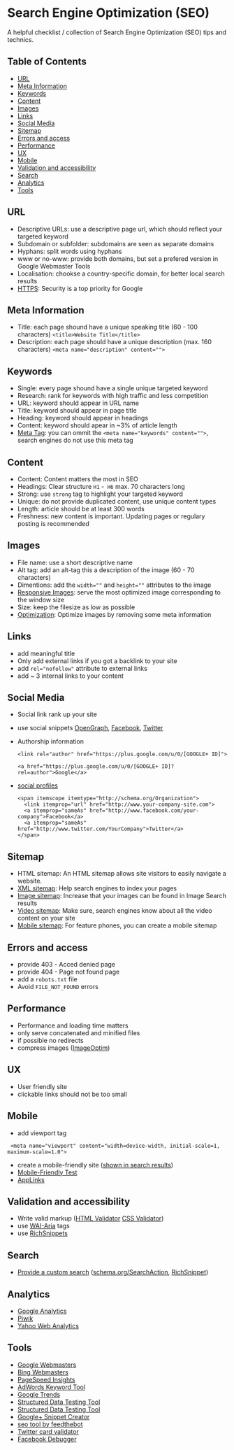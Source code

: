# Search Engine Optimization (SEO)
A helpful checklist / collection of Search Engine Optimization (SEO) tips and technics.

## Table of Contents
* [URL](#url)
* [Meta Information](#meta-information)
* [Keywords](#keywords)
* [Content](#content)
* [Images](#images)
* [Links](#links)
* [Social Media](#social-media)
* [Sitemap](#sitemap)
* [Errors and access](#errors-and-access)
* [Performance](#performance)
* [UX](#ux)
* [Mobile](#mobile)
* [Validation and accessibility](#Validation-and-accessibility)
* [Search](#search)
* [Analytics](#analytics)
* [Tools](#tools)

## URL
* Descriptive URLs: use a descriptive page url, which should reflect your targeted keyword
* Subdomain or subfolder: subdomains are seen as separate domains
* Hyphans: split words using hyphans
* www or no-www: provide both domains, but set a prefered version in Google Webmaster Tools
* Localisation: chookse a country-specific domain, for better local search results
* [HTTPS](http://googlewebmastercentral.blogspot.be/2014/08/https-as-ranking-signal.html): Security is a top priority for Google

## Meta Information
* Title: each page shound have a unique speaking title (60 - 100 characters) `<title>Website Title</title>`
* Description: each page should have a unique description (max. 160 characters) `<meta name="description" content="">`

## Keywords
* Single: every page shound have a single unique targeted keyword
* Research: rank for keywords with high traffic and less competition
* URL: keyword should appear in URL name
* Title: keyword should appear in page title
* Heading: keyword should appear in headings
* Content: keyword should apear in ~3% of article length
* [Meta Tag](https://www.youtube.com/watch?v=jK7IPbnmvVU): you can ommit the `<meta name="keywords" content="">`, search engines do not use this meta tag

## Content
* Content: Content matters the most in SEO
* Headings: Clear structure `H1` -` H6` max. 70 characters long
* Strong: use `strong` tag to highlight your targeted keyword
* Unique: do not provide duplicated content, use unique content types
* Length: article should be at least 300 words
* Freshness: new content is important. Updating pages or regulary posting is recommended

## Images
* File name: use a short descriptive name
* Alt tag: add an alt-tag this a description of the image (60 - 70 characters)
* Dimentions: add the `width=""` and `height=""` attributes to the image
* [Responsive Images](http://www.w3.org/TR/html-picture-element/): serve the most optimized image corresponding to the window size
* Size: keep the filesize as low as possible
* [Optimization](https://imageoptim.com/): Optimize images by removing some meta information

## Links
* add meaningful title
* Only add external links if you got a backlink to your site
* add `rel="nofollow"` attribute to external links
* add ~ 3 internal links to your content

## Social Media
* Social link rank up your site
* use social snippets [OpenGraph](http://ogp.me/), [Facebook](https://developers.facebook.com/docs/sharing/best-practices), [Twitter](https://dev.twitter.com/cards/getting-started)
* Authorship information

  `<link rel="author" href="https://plus.google.com/u/0/[GOOGLE+ ID]">`

  `<a href="https://plus.google.com/u/0/[GOOGLE+ ID]?rel=author">Google</a>`
* [social profiles](https://developers.google.com/webmasters/structured-data/customize/social-profiles)

  ```
  <span itemscope itemtype="http://schema.org/Organization">
    <link itemprop="url" href="http://www.your-company-site.com">
    <a itemprop="sameAs" href="http://www.facebook.com/your-company">Facebook</a>
    <a itemprop="sameAs" href="http://www.twitter.com/YourCompany">Twitter</a>
  </span>
  ```

## Sitemap
* HTML sitemap: An HTML sitemap allows site visitors to easily navigate a website.
* [XML sitemap](https://support.google.com/webmasters/answer/183668): Help search engines to index your pages
* [Image sitemap](https://support.google.com/webmasters/answer/178636): Increase that your images can be found in Image Search results
* [Video sitemap](https://support.google.com/webmasters/answer/80471): Make sure, search engines know about all the video content on your site
* [Mobile sitemap](https://support.google.com/webmasters/answer/6082207): For feature phones, you can create a mobile sitemap

## Errors and access
* provide 403 - Acced denied page
* provide 404 - Page not found page
* add a `robots.txt` file
* Avoid `FILE_NOT_FOUND` errors

## Performance
* Performance and loading time matters
* only serve concatenated and minified files
* if possible no redirects
* compress images ([ImageOptim](https://imageoptim.com/))

## UX
* User friendly site
* clickable links should not be too small

## Mobile
* add viewport tag

```
 <meta name="viewport" content="width=device-width, initial-scale=1, maximum-scale=1.0">
 ```

* create a mobile-friendly site ([shown in search results](http://googlewebmastercentral.blogspot.be/2014/11/helping-users-find-mobile-friendly-pages.html))
* [Mobile-Friendly Test](https://www.google.com/webmasters/tools/mobile-friendly/)
* [AppLinks](http://applinks.org/documentation/)

## Validation and accessibility
* Write valid markup ([HTML Validator](http://validator.w3.org/) [CSS Validator](http://jigsaw.w3.org/css-validator/))
* use [WAI-Aria](http://www.w3.org/TR/wai-aria/) tags
* use [RichSnippets](http://schema.org/)

## Search
* [Provide a custom search](https://developers.google.com/custom-search/) ([schema.org/SearchAction](http://schema.org/SearchAction), [RichSnippet](https://developers.google.com/webmasters/richsnippets/sitelinkssearch?utm_source=wmc-blog&utm_medium=direct-referral&utm_campaign=sitelinks-searchbox))

## Analytics
* [Google Analytics](http://www.google.com/analytics/)
* [Piwik](http://piwik.org/)
* [Yahoo Web Analytics]( (web.analytics.yahoo.com))

## Tools
* [Google Webmasters](https://www.google.com/webmasters/)
* [Bing Webmasters](http://www.bing.com/toolbox/webmaster)
* [PageSpeed Insights](https://developers.google.com/speed/pagespeed/insights/)
* [AdWords Keyword Tool](https://adwords.google.com/KeywordPlanner)
* [Google Trends](http://www.google.com/trends/)
* [Structured Data Testing Tool](http://www.google.com/webmasters/tools/richsnippets)
* [Structured Data Testing Tool](https://developers.google.com/structured-data/testing-tool/)
* [Google+ Snippet Creator](https://developers.google.com/+/web/snippet/)
* [seo tool by feedthebot](http://www.feedthebot.com/tools/)
* [Twitter card validator](https://cards-dev.twitter.com/validator)
* [Facebook Debugger](https://developers.facebook.com/tools/debug)
